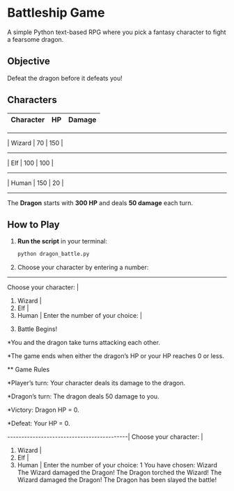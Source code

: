 #  Battleship Game

A simple Python text-based RPG where you pick a fantasy character to fight a fearsome dragon.

##  Objective
Defeat the dragon before it defeats you!

##  Characters

| Character | HP  | Damage |
|-----------|-----|--------|
____________________________
| Wizard    | 70  | 150    |
____________________________
| Elf       | 100 | 100    |
____________________________
| Human     | 150 | 20     |
____________________________

The **Dragon** starts with **300 HP** and deals **50 damage** each turn.

##  How to Play
1. **Run the script** in your terminal:
   ```bash
   python dragon_battle.py

2. Choose your character by entering a number:

__________________________________
   Choose your character:         |
1) Wizard                         |
2) Elf                            |
3) Human                          | 
Enter the number of your choice:  | 

3. Battle Begins!

*You and the dragon take turns attacking each other.

*The game ends when either the dragon’s HP or your HP reaches 0 or less.

** Game Rules

*Player’s turn: Your character deals its damage to the dragon.

*Dragon’s turn: The dragon deals 50 damage to you.

*Victory: Dragon HP = 0.

*Defeat: Your HP = 0.

-------------------------------------------|
Choose your character:                     | 
1) Wizard                                  |
2) Elf                                     |
3) Human                                   |
Enter the number of your choice: 1
You have chosen: Wizard
The Wizard damaged the Dragon!
The Dragon torched the Wizard!
The Wizard damaged the Dragon!
The Dragon has been slayed the battle!
